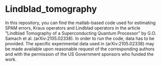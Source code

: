 # Lindblad_tomography

In this repository, you can find the matlab-based code used for estimating SPAM errors, Kraus operators and Lindblad operators in the article "Lindblad Tomography of a Superconducting Quantum Processor" by G.O. Samach et al. (arXiv:2105.02338). 
In order to run the code, data has to be provided. The specific experimental data used in (arXiv:2105.02338) may be made available upon reasonable request of the corresponding authors and with the permission of the US Government sponsors who funded the work.
